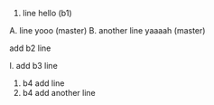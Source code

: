 1. line hello (b1)

A. line yooo (master)
B. another line yaaaah (master)

add b2 line

I. add b3 line


1. b4 add line
2. b4 add another line
